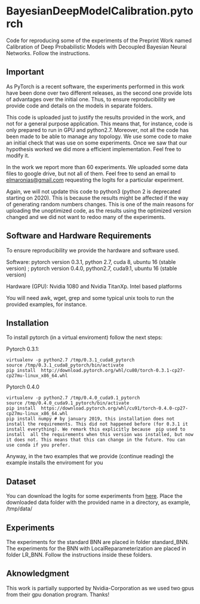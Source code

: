 # BayesianDeepModelCalibration.pytorch
Code for reproducing some of the experiments of the Preprint Work named Calibration of Deep Probabilistic Models with Decoupled Bayesian Neural Networks. Follow the instructions.

## Important

As PyTorch is a recent software, the experiments performed in this work have been done over two different releases, as the second one provide lots of advantages over the initial one. Thus, to ensure reproducibility we provide code and details on the models in separate folders. 

This code is uploaded just to justify the results provided in the work, and not for a general purpose application. This means that, for instance, code is only prepared to run in GPU and python2.7. Moreover, not all the code has been made to be able to manage any topology. We use some code to make an initial check that was use on some experiments. Once we saw that our hypothesis worked we did more a efficient implementation. Feel free to modify it. 

In the work we report more than 60 experiments. We uploaded some data files to google drive, but not all of them. Feel free to send an email to [elmaronias@gmail.com](elmaronias@gmail.com) requesting the logits for a particular experiment.

Again, we will not update this code to python3 (python 2 is deprecated starting on 2020). This is because the results might be affected if the way of generating random numbers changes. This is one of the main reasons for uploading the unoptimized code, as the results using the optimized version changed and we did not want to redoo many of the experiments. 

## Software and Hardware Requirements

To ensure reproducibility we provide the hardware and software used.

Software: pytorch version 0.3.1, python 2.7, cuda 8, ubuntu 16 (stable version) ; pytorch version 0.4.0, python2.7, cuda9.1, ubuntu 16 (stable version)

Hardware (GPU): Nvidia 1080 and Nvidia TitanXp. Intel based platforms

You will need awk, wget, grep and some typical unix tools to run the provided examples, for instance.

## Installation

To install pytorch (in a virtual enviroment) follow the next steps:

Pytorch 0.3.1:

   ```
   virtualenv -p python2.7 /tmp/0.3.1_cuda8_pytorch
   source /tmp/0.3.1_cuda8_pytorch/bin/activate
   pip install  http://download.pytorch.org/whl/cu80/torch-0.3.1-cp27-cp27mu-linux_x86_64.whl
   ```

Pytorch 0.4.0

  ```
  virtualenv -p python2.7 /tmp/0.4.0_cuda9.1_pytorch
  source /tmp/0.4.0_cuda9.1_pytorch/bin/activate
  pip install  https://download.pytorch.org/whl/cu91/torch-0.4.0-cp27-cp27mu-linux_x86_64.whl
  pip install numpy # by january 2019, this installation does not install the requirements. This did not happened before (for 0.3.1 it install everything). We remark this explicitly because  pip used to install  all the requirements when this version was installed, but now it does not. This means that this can change in the future. You can use conda if you prefer. 
  ```

Anyway, in the two examples that we provide (continue reading) the example installs the enviroment for you

## Dataset

You can download the logits for some experiments from [here](https://drive.google.com/drive/folders/1uJ06kNMDRGcZ-6xjxHYtqwC6ea4eSGcl?usp=sharing). Place the downloaded data folder with the provided name in a directory, as example, /tmp/data/

## Experiments

The experiments for the standard BNN are placed in folder standard_BNN. The experiments for the BNN with LocalReparameterization are placed in folder LR_BNN. Follow the instructions inside these folders. 

## Aknowledgment

This work is partially supported by Nvidia-Corporation as we used two gpus from their gpu donation program. Thanks!

